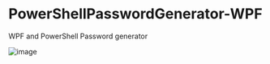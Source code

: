 # PowerShellPasswordGenerator-WPF
WPF and PowerShell Password generator


![image](https://user-images.githubusercontent.com/48245017/107427019-ee6fd800-6aee-11eb-8a9c-d8928cf8d3d8.png)
